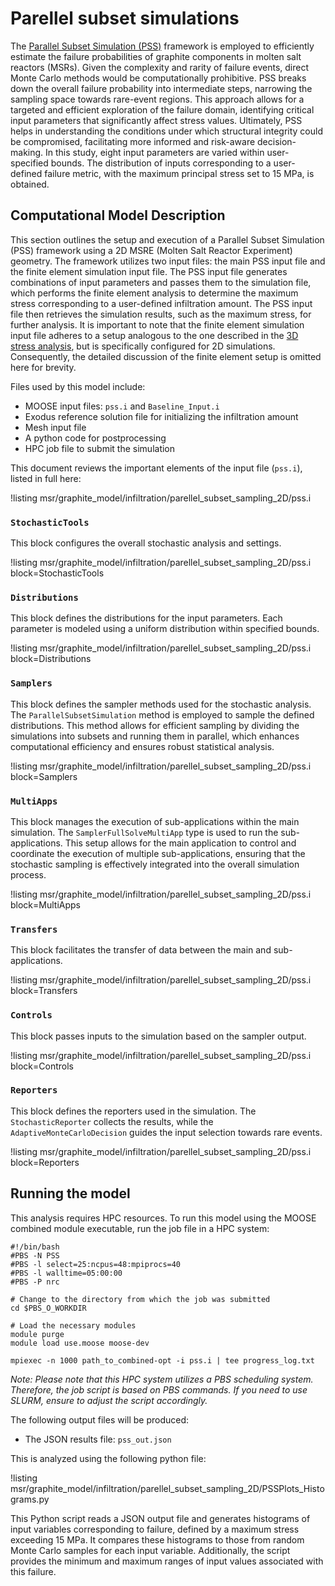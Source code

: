 # Parellel subset simulations

The [Parallel Subset Simulation (PSS)](https://mooseframework.inl.gov/source/samplers/ParallelSubsetSimulation.html) framework is employed to efficiently estimate the failure probabilities of graphite components in molten salt reactors (MSRs). Given the complexity and rarity of failure events, direct Monte Carlo methods would be computationally prohibitive. PSS breaks down the overall failure probability into intermediate steps, narrowing the sampling space towards rare-event regions. This approach allows for a targeted and efficient exploration of the failure domain, identifying critical input parameters that significantly affect stress values. Ultimately, PSS helps in understanding the conditions under which structural integrity could be compromised, facilitating more informed and risk-aware decision-making. In this study, eight input parameters are varied within user-specified bounds. The distribution of inputs corresponding to a user-defined failure metric, with the maximum principal stress set to 15 MPa, is obtained.

## Computational Model Description

This section outlines the setup and execution of a Parallel Subset Simulation (PSS) framework using a 2D MSRE (Molten Salt Reactor Experiment) geometry. The framework utilizes two input files: the main PSS input file and the finite element simulation input file. The PSS input file generates combinations of input parameters and passes them to the simulation file, which performs the finite element analysis to determine the maximum stress corresponding to a user-defined infiltration amount. The PSS input file then retrieves the simulation results, such as the maximum stress, for further analysis. It is important to note that the finite element simulation input file adheres to a setup analogous to the one described in the [3D stress analysis](stress_analysis.md), but is specifically configured for 2D simulations. Consequently, the detailed discussion of the finite element setup is omitted here for brevity. 

Files used by this model include:

- MOOSE input files: `pss.i` and `Baseline_Input.i`
- Exodus reference solution file for initializing the infiltration amount
- Mesh input file
- A python code for postprocessing
- HPC job file to submit the simulation

This document reviews the important elements of the input file (`pss.i`), listed in full here:

!listing msr/graphite_model/infiltration/parellel_subset_sampling_2D/pss.i


### `StochasticTools`

This block configures the overall stochastic analysis and settings.

!listing msr/graphite_model/infiltration/parellel_subset_sampling_2D/pss.i block=StochasticTools


### `Distributions`

This block defines the distributions for the input parameters. Each parameter is modeled using a uniform distribution within specified bounds. 

!listing msr/graphite_model/infiltration/parellel_subset_sampling_2D/pss.i block=Distributions

### `Samplers`

This block defines the sampler methods used for the stochastic analysis. The `ParallelSubsetSimulation` method is employed to sample the defined distributions. This method allows for efficient sampling by dividing the simulations into subsets and running them in parallel, which enhances computational efficiency and ensures robust statistical analysis.

!listing msr/graphite_model/infiltration/parellel_subset_sampling_2D/pss.i block=Samplers

### `MultiApps`

This block manages the execution of sub-applications within the main simulation. The `SamplerFullSolveMultiApp` type is used to run the sub-applications. This setup allows for the main application to control and coordinate the execution of multiple sub-applications, ensuring that the stochastic sampling is effectively integrated into the overall simulation process.

!listing msr/graphite_model/infiltration/parellel_subset_sampling_2D/pss.i block=MultiApps

### `Transfers`

This block facilitates the transfer of data between the main and sub-applications. 

!listing msr/graphite_model/infiltration/parellel_subset_sampling_2D/pss.i block=Transfers

### `Controls`

This block passes inputs to the simulation based on the sampler output. 

!listing msr/graphite_model/infiltration/parellel_subset_sampling_2D/pss.i block=Controls

### `Reporters`

This block defines the reporters used in the simulation. The `StochasticReporter` collects the results, while the `AdaptiveMonteCarloDecision` guides the input selection towards rare events.

!listing msr/graphite_model/infiltration/parellel_subset_sampling_2D/pss.i block=Reporters

## Running the model

This analysis requires HPC resources. To run this model using the MOOSE combined module executable, run the job file in a HPC system:

```
#!/bin/bash
#PBS -N PSS
#PBS -l select=25:ncpus=48:mpiprocs=40
#PBS -l walltime=05:00:00
#PBS -P nrc

# Change to the directory from which the job was submitted
cd $PBS_O_WORKDIR

# Load the necessary modules
module purge
module load use.moose moose-dev

mpiexec -n 1000 path_to_combined-opt -i pss.i | tee progress_log.txt 
```

*Note: Please note that this HPC system utilizes a PBS scheduling system. Therefore, the job script is based on PBS commands. If you need to use SLURM, ensure to adjust the script accordingly.*


The following output files will be produced:

- The JSON results file: `pss_out.json`

This is analyzed using the following python file:

!listing msr/graphite_model/infiltration/parellel_subset_sampling_2D/PSSPlots_Histograms.py

This Python script reads a JSON output file and generates histograms of input variables corresponding to failure, defined by a maximum stress exceeding 15 MPa. It compares these histograms to those from random Monte Carlo samples for each input variable. Additionally, the script provides the minimum and maximum ranges of input values associated with this failure.
